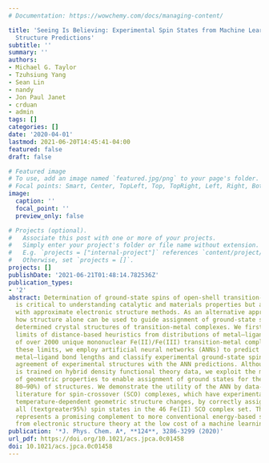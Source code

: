 ```yaml
---
# Documentation: https://wowchemy.com/docs/managing-content/

title: 'Seeing Is Believing: Experimental Spin States from Machine Learning Model
  Structure Predictions'
subtitle: ''
summary: ''
authors:
- Michael G. Taylor
- Tzuhsiung Yang
- Sean Lin
- nandy
- Jon Paul Janet
- crduan
- admin
tags: []
categories: []
date: '2020-04-01'
lastmod: 2021-06-20T14:45:41-04:00
featured: false
draft: false

# Featured image
# To use, add an image named `featured.jpg/png` to your page's folder.
# Focal points: Smart, Center, TopLeft, Top, TopRight, Left, Right, BottomLeft, Bottom, BottomRight.
image:
  caption: ''
  focal_point: ''
  preview_only: false

# Projects (optional).
#   Associate this post with one or more of your projects.
#   Simply enter your project's folder or file name without extension.
#   E.g. `projects = ["internal-project"]` references `content/project/deep-learning/index.md`.
#   Otherwise, set `projects = []`.
projects: []
publishDate: '2021-06-21T01:48:14.782536Z'
publication_types:
- '2'
abstract: Determination of ground-state spins of open-shell transition-metal complexes
  is critical to understanding catalytic and materials properties but also challenging
  with approximate electronic structure methods. As an alternative approach, we demonstrate
  how structure alone can be used to guide assignment of ground-state spin from experimentally
  determined crystal structures of transition-metal complexes. We first identify the
  limits of distance-based heuristics from distributions of metal–ligand bond lengths
  of over 2000 unique mononuclear Fe(II)/Fe(III) transition-metal complexes. To overcome
  these limits, we employ artificial neural networks (ANNs) to predict spin-state-dependent
  metal–ligand bond lengths and classify experimental ground-state spins based on
  agreement of experimental structures with the ANN predictions. Although the ANN
  is trained on hybrid density functional theory data, we exploit the method-insensitivity
  of geometric properties to enable assignment of ground states for the majority (ca.
  80–90%) of structures. We demonstrate the utility of the ANN by data-mining the
  literature for spin-crossover (SCO) complexes, which have experimentally observed
  temperature-dependent geometric structure changes, by correctly assigning almost
  all (textgreater95%) spin states in the 46 Fe(II) SCO complex set. This approach
  represents a promising complement to more conventional energy-based spin-state assignment
  from electronic structure theory at the low cost of a machine learning model.
publication: '*J. Phys. Chem. A*, **124**, 3286-3299 (2020)'
url_pdf: https://doi.org/10.1021/acs.jpca.0c01458
doi: 10.1021/acs.jpca.0c01458
---
```

